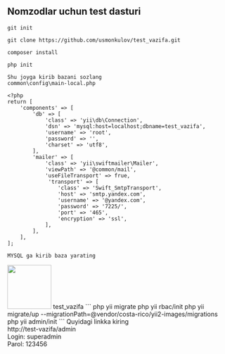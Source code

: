 Nomzodlar uchun test dasturi
-------------------
```
git init

git clone https://github.com/usmonkulov/test_vazifa.git

composer install

php init

Shu joyga kirib bazani sozlang
common\config\main-local.php

<?php
return [
    'components' => [
        'db' => [
            'class' => 'yii\db\Connection',
            'dsn' => 'mysql:host=localhost;dbname=test_vazifa',
            'username' => 'root',
            'password' => '',
            'charset' => 'utf8',
        ],
        'mailer' => [
            'class' => 'yii\swiftmailer\Mailer',
            'viewPath' => '@common/mail',
            'useFileTransport' => frue,
             'transport' => [
                'class' => 'Swift_SmtpTransport',
                'host' => 'smtp.yandex.com',
                'username' => '@yandex.com',
                'password' => '7225/',
                'port' => '465',
                'encryption' => 'ssl',
            ],
        ],
    ],
];

MYSQL ga kirib baza yarating
```
<img src="https://avatars0.githubusercontent.com/u/993323" height="100px">
test_vazifa
```
php yii migrate
php yii rbac/init
php yii migrate/up --migrationPath=@vendor/costa-rico/yii2-images/migrations
php yii admin/init
```
Quyidagi linkka kiring
<br>
http://test-vazifa/admin
<br>
Login: superadmin
<br>
Parol: 123456
